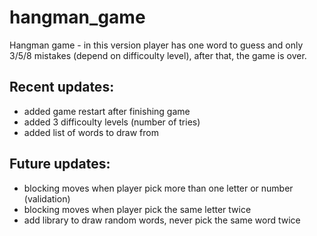 # hangman_game
Hangman game - in this version player has one word to guess and only 3/5/8 mistakes (depend on difficoulty level), after that, the game is over.

## Recent updates:
- added game restart after finishing game
- added 3 difficoulty levels (number of tries)
- added list of words to draw from

## Future updates:
- blocking moves when player pick more than one letter or number (validation)
- blocking moves when player pick the same letter twice
- add library to draw random words, never pick the same word twice
